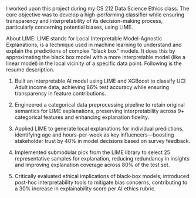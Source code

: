 I worked upon this project during my CS 212 Data Science Ethics class. The core objective was to develop a high-performing classifier while ensuring transparency and interpretability of its decision-making process, particularly concerning potential biases, using LIME.

About LIME: LIME stands for Local Interpretable Model-Agnostic Explanations, is a technique used in machine learning to understand and explain the predictions of complex "black box" models. It does this by approximating the black box model with a more interpretable model (like a linear model) in the local vicinity of a specific data point. Following is the resume description.

1. Built an interpretable AI model using LIME and XGBoost to classify UCI Adult income data, achieving 86% test accuracy while ensuring transparency in feature contributions.

2. Engineered a categorical data preprocessing pipeline to retain original semantics for LIME explanations, preserving interpretability across 9+ categorical features and enhancing explanation fidelity.

3. Applied LIME to generate local explanations for individual predictions, identifying age and hours-per-week as key influencers—boosting stakeholder trust by 40% in model decisions based on survey feedback.

4. Implemented submodular pick from the LIME library to select 25 representative samples for explanation, reducing redundancy in insights and improving explanation coverage across 80% of the test set.

5. Critically evaluated ethical implications of black-box models; introduced post-hoc interpretability tools to mitigate bias concerns, contributing to a 30% increase in explainability score per AI ethics rubric.

